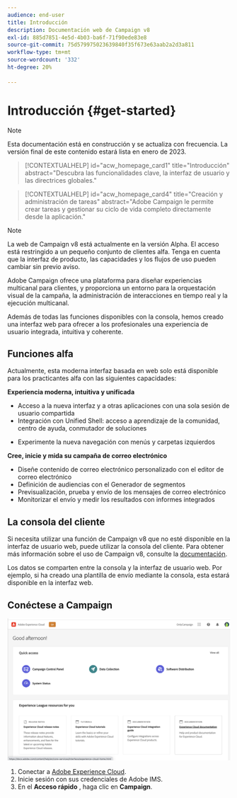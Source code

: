 ```yaml
---
audience: end-user
title: Introducción
description: Documentación web de Campaign v8
exl-id: 885d7851-4e5d-4b03-ba6f-71f90ede83e8
source-git-commit: 75d579975023639840f35f673e63aab2a2d3a811
workflow-type: tm+mt
source-wordcount: '332'
ht-degree: 20%

---
```


# Introducción {#get-started}

>[!NOTE]
>
>Esta documentación está en construcción y se actualiza con frecuencia. La versión final de este contenido estará lista en enero de 2023.

<!--
V8 web overview
context, scope (targets cross-channel practitioners), limitations
only existing customers
-->
>[!CONTEXTUALHELP]
>id="acw_homepage_card1"
>title="Introducción"
>abstract="Descubra las funcionalidades clave, la interfaz de usuario y las directrices globales."

>[!CONTEXTUALHELP]
>id="acw_homepage_card4"
>title="Creación y administración de tareas"
>abstract="Adobe Campaign le permite crear tareas y gestionar su ciclo de vida completo directamente desde la aplicación."

>[!NOTE]
>
>La web de Campaign v8 está actualmente en la versión Alpha. El acceso está restringido a un pequeño conjunto de clientes alfa. Tenga en cuenta que la interfaz de producto, las capacidades y los flujos de uso pueden cambiar sin previo aviso.

Adobe Campaign ofrece una plataforma para diseñar experiencias multicanal para clientes, y proporciona un entorno para la orquestación visual de la campaña, la administración de interacciones en tiempo real y la ejecución multicanal.

Además de todas las funciones disponibles con la consola, hemos creado una interfaz web para ofrecer a los profesionales una experiencia de usuario integrada, intuitiva y coherente.

## Funciones alfa

Actualmente, esta moderna interfaz basada en web solo está disponible para los practicantes alfa con las siguientes capacidades:

**Experiencia moderna, intuitiva y unificada**

* Acceso a la nueva interfaz y a otras aplicaciones con una sola sesión de usuario compartida
* Integración con Unified Shell: acceso a aprendizaje de la comunidad, centro de ayuda, conmutador de soluciones
<!--
No search and pulse notifications in Alpha
-->
* Experimente la nueva navegación con menús y carpetas izquierdos

**Cree, inicie y mida su campaña de correo electrónico**

* Diseñe contenido de correo electrónico personalizado con el editor de correo electrónico
* Definición de audiencias con el Generador de segmentos
* Previsualización, prueba y envío de los mensajes de correo electrónico
* Monitorizar el envío y medir los resultados con informes integrados

<!--
add info somewhere to remind users that
* they still have access to their console (+ link to v8 console doc)
* they keep their existing data (example: will be able to use their existing delivery templates to create deliveries)
-->

## La consola del cliente

Si necesita utilizar una función de Campaign v8 que no esté disponible en la interfaz de usuario web, puede utilizar la consola del cliente. Para obtener más información sobre el uso de Campaign v8, consulte la [documentación](https://experienceleague.adobe.com/docs/campaign/campaign-v8/campaign-home.html?lang=es).

Los datos se comparten entre la consola y la interfaz de usuario web. Por ejemplo, si ha creado una plantilla de envío mediante la consola, esta estará disponible en la interfaz web.

## Conéctese a Campaign

![](assets/connect.png)

1. Conectar a [Adobe Experience Cloud](http://experience.adobe.com).
1. Inicie sesión con sus credenciales de Adobe IMS.
1. En el **Acceso rápido** , haga clic en **Campaign**.

<!--
-> experience cloud home: "Campaign" -> home campaign v8
-> or Campaign v8 web if direct URL
-->
